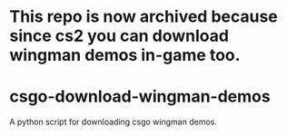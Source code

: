 # This repo is now archived because since cs2 you can download wingman demos in-game too.
# csgo-download-wingman-demos
A python script for downloading csgo wingman demos.
